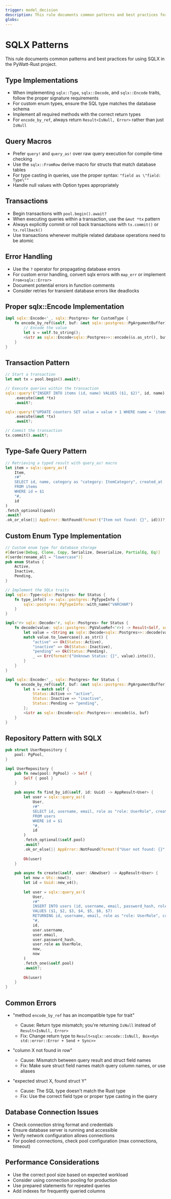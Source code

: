 ```yaml
---
trigger: model_decision
description: This rule documents common patterns and best practices for using SQLX in the PyWatt-Rust project.
globs: 
---
```

# SQLX Patterns

<context>
This rule documents common patterns and best practices for using SQLX in the PyWatt-Rust project.
</context>

<rules>

## Type Implementations
- When implementing `sqlx::Type`, `sqlx::Decode`, and `sqlx::Encode` traits, follow the proper signature requirements
- For custom enum types, ensure the SQL type matches the database schema
- Implement all required methods with the correct return types
- For `encode_by_ref`, always return `Result<IsNull, Error>` rather than just `IsNull`

## Query Macros
- Prefer `query!` and `query_as!` over raw query execution for compile-time checking
- Use the `sqlx::FromRow` derive macro for structs that match database tables
- For type casting in queries, use the proper syntax: `"field as \"field: Type\""`
- Handle null values with Option types appropriately

## Transactions
- Begin transactions with `pool.begin().await?`
- When executing queries within a transaction, use the `&mut *tx` pattern
- Always explicitly commit or roll back transactions with `tx.commit()` or `tx.rollback()`
- Use transactions whenever multiple related database operations need to be atomic

## Error Handling
- Use the `?` operator for propagating database errors
- For custom error handling, convert sqlx errors with `map_err` or implement `From<sqlx::Error>`
- Document potential errors in function comments
- Consider retries for transient database errors like deadlocks

</rules>

<patterns>

## Proper sqlx::Encode Implementation
```rust
impl sqlx::Encode<'_, sqlx::Postgres> for CustomType {
    fn encode_by_ref(&self, buf: &mut sqlx::postgres::PgArgumentBuffer) -> Result<sqlx::encode::IsNull, Box<dyn std::error::Error + Send + Sync>> {
        // Encode the value
        let s = self.to_string();
        <&str as sqlx::Encode<sqlx::Postgres>>::encode(&s.as_str(), buf)
    }
}
```

## Transaction Pattern
```rust
// Start a transaction
let mut tx = pool.begin().await?;

// Execute queries within the transaction
sqlx::query!("INSERT INTO items (id, name) VALUES ($1, $2)", id, name)
    .execute(&mut *tx)
    .await?;

sqlx::query!("UPDATE counters SET value = value + 1 WHERE name = 'items'")
    .execute(&mut *tx)
    .await?;

// Commit the transaction
tx.commit().await?;
```

## Type-Safe Query Pattern
```rust
// Retrieving a typed result with query_as! macro
let item = sqlx::query_as!(
    Item,
    r#"
    SELECT id, name, category as "category: ItemCategory", created_at
    FROM items
    WHERE id = $1
    "#,
    id
)
.fetch_optional(&pool)
.await?
.ok_or_else(|| AppError::NotFound(format!("Item not found: {}", id)))?;
```

</patterns>

<examples>

## Custom Enum Type Implementation
```rust
// Custom enum type for database storage
#[derive(Debug, Clone, Copy, Serialize, Deserialize, PartialEq, Eq)]
#[serde(rename_all = "lowercase")]
pub enum Status {
    Active,
    Inactive,
    Pending,
}

// Implement the SQLx traits
impl sqlx::Type<sqlx::Postgres> for Status {
    fn type_info() -> sqlx::postgres::PgTypeInfo {
        sqlx::postgres::PgTypeInfo::with_name("VARCHAR")
    }
}

impl<'r> sqlx::Decode<'r, sqlx::Postgres> for Status {
    fn decode(value: sqlx::postgres::PgValueRef<'r>) -> Result<Self, sqlx::error::BoxDynError> {
        let value = <String as sqlx::Decode<sqlx::Postgres>>::decode(value)?;
        match value.to_lowercase().as_str() {
            "active" => Ok(Status::Active),
            "inactive" => Ok(Status::Inactive),
            "pending" => Ok(Status::Pending),
            _ => Err(format!("Unknown Status: {}", value).into()),
        }
    }
}

impl sqlx::Encode<'_, sqlx::Postgres> for Status {
    fn encode_by_ref(&self, buf: &mut sqlx::postgres::PgArgumentBuffer) -> Result<sqlx::encode::IsNull, Box<dyn std::error::Error + Send + Sync>> {
        let s = match self {
            Status::Active => "active",
            Status::Inactive => "inactive",
            Status::Pending => "pending",
        };
        <&str as sqlx::Encode<sqlx::Postgres>>::encode(&s, buf)
    }
}
```

## Repository Pattern with SQLX
```rust
pub struct UserRepository {
    pool: PgPool,
}

impl UserRepository {
    pub fn new(pool: PgPool) -> Self {
        Self { pool }
    }
    
    pub async fn find_by_id(&self, id: Uuid) -> AppResult<User> {
        let user = sqlx::query_as!(
            User,
            r#"
            SELECT id, username, email, role as "role: UserRole", created_at, updated_at
            FROM users
            WHERE id = $1
            "#,
            id
        )
        .fetch_optional(&self.pool)
        .await?
        .ok_or_else(|| AppError::NotFound(format!("User not found: {}", id)))?;
        
        Ok(user)
    }
    
    pub async fn create(&self, user: &NewUser) -> AppResult<User> {
        let now = Utc::now();
        let id = Uuid::new_v4();
        
        let user = sqlx::query_as!(
            User,
            r#"
            INSERT INTO users (id, username, email, password_hash, role, created_at, updated_at)
            VALUES ($1, $2, $3, $4, $5, $6, $7)
            RETURNING id, username, email, role as "role: UserRole", created_at, updated_at
            "#,
            id,
            user.username,
            user.email,
            user.password_hash,
            user.role as UserRole,
            now,
            now
        )
        .fetch_one(&self.pool)
        .await?;
        
        Ok(user)
    }
}
```

</examples>

<troubleshooting>

## Common Errors
- "method `encode_by_ref` has an incompatible type for trait"
  - Cause: Return type mismatch; you're returning `IsNull` instead of `Result<IsNull, Error>`
  - Fix: Change return type to `Result<sqlx::encode::IsNull, Box<dyn std::error::Error + Send + Sync>>`

- "column X not found in row"
  - Cause: Mismatch between query result and struct field names
  - Fix: Make sure struct field names match query column names, or use aliases

- "expected struct X, found struct Y"
  - Cause: The SQL type doesn't match the Rust type
  - Fix: Use the correct field type or proper type casting in the query

## Database Connection Issues
- Check connection string format and credentials
- Ensure database server is running and accessible
- Verify network configuration allows connections
- For pooled connections, check pool configuration (max connections, timeout)

## Performance Considerations
- Use the correct pool size based on expected workload
- Consider using connection pooling for production
- Use prepared statements for repeated queries
- Add indexes for frequently queried columns

</troubleshooting>
